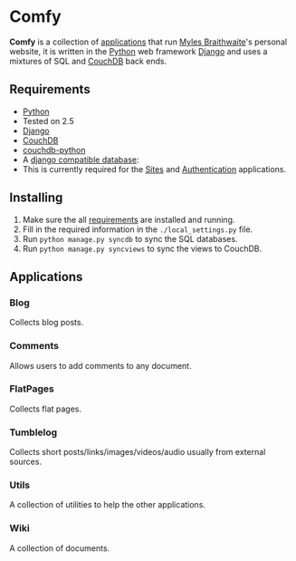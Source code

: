 Comfy
=====

**Comfy** is a collection of [applications](#applications) that run [Myles Braithwaite](http://mylesbraithwaite.com/)'s personal website, it is written in the [Python](http://python.org/) web framework [Django](http://djangoproject.com/) and uses a mixtures of SQL and [CouchDB](http://incubator.apache.org/couchdb/) back ends.

## Requirements

* [Python](http://python.org/)
 * Tested on 2.5
* [Django](http://djangoproject.com/)
* [CouchDB](http://incubator.apache.org/couchdb/)
* [couchdb-python](http://code.google.com/p/couchdb-python/)
* A [django compatible database](http://docs.djangoproject.com/en/dev/ref/databases/#ref-databases):
 * This is currently required for the [Sites](http://docs.djangoproject.com/en/dev/ref/contrib/sites/#ref-contrib-sites) and [Authentication](http://docs.djangoproject.com/en/dev/topics/auth/#topics-auth) applications.

## Installing

1. Make sure the all [requirements](#requirements) are installed and running.
1. Fill in the required information in the `./local_settings.py` file.
1. Run `python manage.py syncdb` to sync the SQL databases.
1. Run `python manage.py syncviews` to sync the views to CouchDB.

## Applications

### Blog

Collects blog posts.

### Comments

Allows users to add comments to any document.

### FlatPages

Collects flat pages.

### Tumblelog

Collects short posts/links/images/videos/audio usually from external sources.

### Utils

A collection of utilities to help the other applications.

### Wiki

A collection of documents.